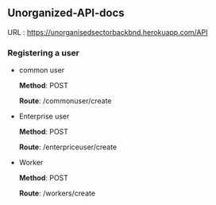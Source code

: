 ## Unorganized-API-docs

 URL : https://unorganisedsectorbackbnd.herokuapp.com/API

### Registering a user
- common user

     **Method**: POST

     **Route**: /commonuser/create

- Enterprise user

     **Method**: POST

     **Route**: /enterpriceuser/create

- Worker

     **Method**: POST

     **Route**: /workers/create


